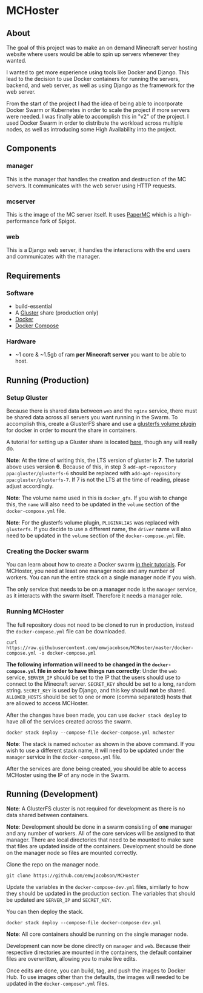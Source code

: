
# MCHoster

## About

The goal of this project was to make an on demand Minecraft server hosting website where users would be able to spin up servers whenever they wanted.

I wanted to get more experience using tools like Docker and Django. This lead to the decision to use Docker containers for running the servers, backend, and web server, as well as using Django as the framework for the web server.

From the start of the project I had the idea of being able to incorporate Docker Swarm or Kubernetes in order to scale the project if more servers were needed. I was finally able to accomplish this in "v2" of the project. I used Docker Swarm in order to distribute the workload across multiple nodes, as well as introducing some High Availability into the project.

## Components

### manager
This is the manager that handles the creation and destruction of the MC servers. It communicates with the web server using HTTP requests.

### mcserver
This is the image of the MC server itself. It uses [PaperMC](https://papermc.io/) which is a high-performance fork of Spigot.

### web
This is a Django web server, it handles the interactions with the end users and communicates with the manager.

## Requirements

### Software
- build-essential
- A [Gluster](https://www.gluster.org/) share (production only)
- [Docker](https://www.docker.com/)
- [Docker Compose](https://docs.docker.com/compose/)

### Hardware

- ~1 core & ~1.5gb of ram __per Minecraft server__ you want to be able to host.

## Running (Production)

### Setup Gluster

Because there is shared data between `web` and the `nginx` service, there must be shared data across all servers you want running in the Swarm. To accomplish this, create a GlusterFS share and use a [glusterfs volume plugin](https://github.com/marcelo-ochoa/docker-volume-plugins/tree/master/glusterfs-volume-plugin) for docker in order to mount the share in containers.

A tutorial for setting up a Gluster share is located [here](https://medium.com/running-a-software-factory/setup-3-node-high-availability-cluster-with-glusterfs-and-docker-swarm-b4ff80c6b5c3), though any will really do.

**Note**: At the time of writing this, the LTS version of gluster is **7**. The tutorial above uses version **6**. Because of this, in step 3 `add-apt-repository ppa:gluster/glusterfs-6` should be replaced with `add-apt-repository ppa:gluster/glusterfs-7`. If 7 is not the LTS at the time of reading, please adjust accordingly.

**Note**: The volume name used in this is `docker_gfs`. If you wish to change this, the `name` will also need to be updated in the `volume` section of the `docker-compose.yml` file.

**Note**: For the glusterfs volume plugin, `PLUGINALIAS` was replaced with `glusterfs`. If you decide to use a different name, the `driver` name will also need to be updated in the `volume` section of the `docker-compose.yml` file.

### Creating the Docker swarm

You can learn about how to create a Docker swarm [in their tutorials](https://docs.docker.com/engine/swarm/). For MCHoster, you need at least one manager node and any number of workers. You can run the entire stack on a single manager node if you wish.

The only service that needs to be on a manager node is the `manager` service, as it interacts with the swarm itself. Therefore it needs a manager role.

### Running MCHoster

The full repository does not need to be cloned to run in production, instead the `docker-compose.yml` file can be downloaded.
```
curl https://raw.githubusercontent.com/emwjacobson/MCHoster/master/docker-compose.yml -o docker-compose.yml
```

**The following information will need to be changed in the `docker-compose.yml` file in order to have things run correctly**:
Under the `web` service, `SERVER_IP` should be set to the IP that the users should use to connect to the Minecraft server. `SECRET_KEY` should be set to a long, random string. `SECRET_KEY` is used by Django, and this key should **not** be shared. `ALLOWED_HOSTS` should be set to one or more (comma separated) hosts that are allowed to access MCHoster.

After the changes have been made, you can use `docker stack deploy` to have all of the services created across the swarm.

```
docker stack deploy --compose-file docker-compose.yml mchoster
```

**Note**: The stack is named `mchoster` as shown in the above command. If you wish to use a different stack name, it will need to be updated under the `manager` service in the `docker-compose.yml` file.

After the services are done being created, you should be able to access MCHoster using the IP of any node in the Swarm.


## Running (Development)

**Note**: A GlusterFS cluster is not required for development as there is no data shared between containers.

**Note**: Development should be done in a swarm consisting of **one** manager and any number of workers. All of the core services will be assigned to that manager. There are local directories that need to be mounted to make sure that files are updated inside of the containers. Development should be done on the manager node so files are mounted correctly.

Clone the repo on the manager node.
```
git clone https://github.com/emwjacobson/MCHoster
```

Update the variables in the `docker-compose-dev.yml` files, similarly to how they should be updated in the production section. The variables that should be updated are `SERVER_IP` and `SECRET_KEY`.

You can then deploy the stack.

```
docker stack deploy --compose-file docker-compose-dev.yml
```

**Note**: All core containers should be running on the single manager node.

Development can now be done directly on `manager` and `web`. Because their respective directories are mounted in the containers, the default container files are overwritten, allowing you to make live edits.

Once edits are done, you can build, tag, and push the images to Docker Hub. To use images other than the defaults, the images will needed to be updated in the `docker-compose*.yml` files.
